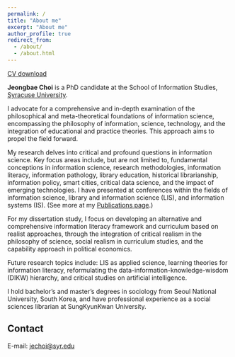 ```yaml
---
permalink: /
title: "About me"
excerpt: "About me"
author_profile: true
redirect_from: 
  - /about/
  - /about.html
---
```


[CV download](https://github.com/JeongbaeChoi/JeongbaeChoi.github.io/blob/master/files/CV-Jeongbae_Choi-2024-09-15.pdf)

**Jeongbae Choi** is a PhD candidate at the School of Information Studies, [Syracuse University](https://ischool.syr.edu/jeongbae-choi/).

I advocate for a comprehensive and in-depth examination of the philosophical and meta-theoretical foundations of information science, encompassing the philosophy of information, science, technology, and the integration of educational and practice theories. This approach aims to propel the field forward.

My research delves into critical and profound questions in information science. Key focus areas include, but are not limited to, fundamental conceptions in information science, research methodologies, information literacy, information pathology, library education, historical librarianship, information policy, smart cities, critical data science, and the impact of emerging technologies. I have presented at conferences within the fields of information science, library and information science (LIS), and information systems (IS).
(See more at my [Publications page](https://jeongbaechoi.github.io/publications/).)

For my dissertation study, I focus on developing an alternative and comprehensive information literacy framework and curriculum based on realist approaches, through the integration of critical realism in the philosophy of science, social realism in curriculum studies, and the capability approach in political economics. 

Future research topics include: LIS as applied science, learning theories for information literacy, reformulating the data-information-knowledge-wisdom (DIKW) hierarchy, and critical studies on artificial intelligence.

I hold bachelor’s and master’s degrees in sociology from Seoul National University, South Korea, and have professional experience as a social sciences librarian at SungKyunKwan University.


Contact
------
E-mail: [jechoi@syr.edu](mailto:jechoi@syr.edu)
